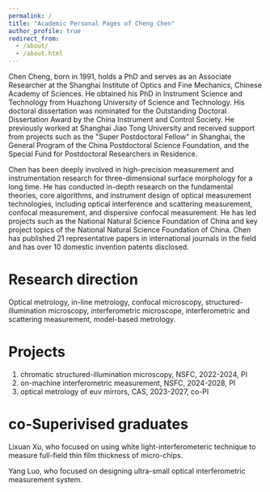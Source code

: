 ```yaml
---
permalink: /
title: "Academic Personal Pages of Cheng Chen"
author_profile: true
redirect_from: 
  - /about/
  - /about.html
---
```


Chen Cheng, born in 1991, holds a PhD and serves as an Associate Researcher at the Shanghai Institute of Optics and Fine Mechanics, Chinese Academy of Sciences. He obtained his PhD in Instrument Science and Technology from Huazhong University of Science and Technology. His doctoral dissertation was nominated for the Outstanding Doctoral Dissertation Award by the China Instrument and Control Society. He previously worked at Shanghai Jiao Tong University and received support from projects such as the "Super Postdoctoral Fellow" in Shanghai, the General Program of the China Postdoctoral Science Foundation, and the Special Fund for Postdoctoral Researchers in Residence.

Chen has been deeply involved in high-precision measurement and instrumentation research for three-dimensional surface morphology for a long time. He has conducted in-depth research on the fundamental theories, core algorithms, and instrument design of optical measurement technologies, including optical interference and scattering measurement, confocal measurement, and dispersive confocal measurement. He has led projects such as the National Natural Science Foundation of China and key project topics of the National Natural Science Foundation of China. Chen has published 21 representative papers in international journals in the field and has over 10 domestic invention patents disclosed.

Research direction
======
Optical metrology, in-line metrology, confocal microscopy, structured-illumination microscopy, interferometric microscope, interferometric and scattering measurement, model-based metrology.

Projects 
======
1. chromatic structured-illumination microscopy, NSFC, 2022-2024, PI  
2. on-machine interferometric measurement, NSFC, 2024-2028, PI
3. optical metrology of euv mirrors,  CAS, 2023-2027, co-PI

co-Superivised graduates
======
Lixuan Xu, who focused on using white light-interferometeric technique to measure full-field thin film thickness of micro-chips. 

Yang Luo, who focused on designing ultra-small optical interferometric measurement system. 

